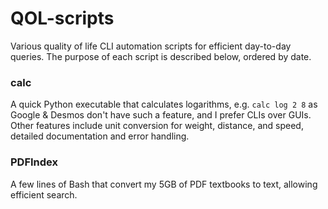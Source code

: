 # QOL-scripts
Various quality of life CLI automation scripts for efficient day-to-day queries. The purpose of each script is described below, ordered by date.

### calc
A quick Python executable that calculates logarithms, e.g. `calc log 2 8` as Google & Desmos don't have such a feature, and I prefer CLIs over GUIs. Other features include unit conversion for weight, distance, and speed, detailed documentation and error handling.

### PDFIndex
A few lines of Bash that convert my 5GB of PDF textbooks to text, allowing efficient search.
